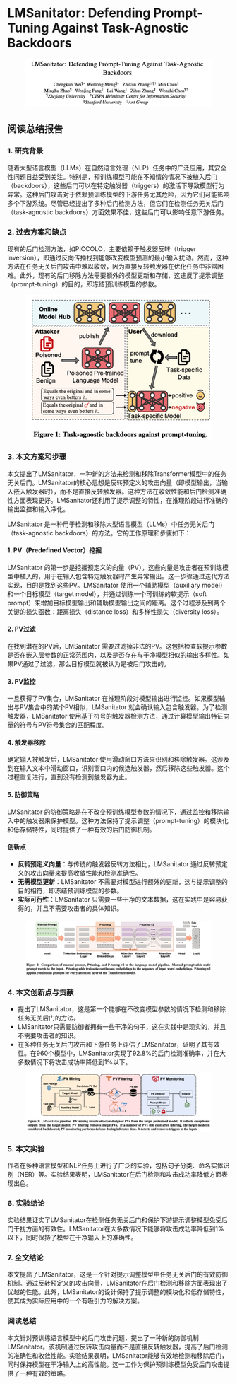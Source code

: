 # LMSanitator: Defending Prompt-Tuning Against Task-Agnostic Backdoors

<figure><img src="../.gitbook/assets/image (30).png" alt=""><figcaption></figcaption></figure>

## 阅读总结报告

### 1. 研究背景

随着大型语言模型（LLMs）在自然语言处理（NLP）任务中的广泛应用，其安全性问题日益受到关注。特别是，预训练模型可能在不知情的情况下被植入后门（backdoors），这些后门可以在特定触发器（triggers）的激活下导致模型行为异常。这种后门攻击对于依赖预训练模型的下游任务尤其危险，因为它们可能影响多个下游系统。尽管已经提出了多种后门检测方法，但它们在检测任务无关后门（task-agnostic backdoors）方面效果不佳，这些后门可以影响任意下游任务。

### 2. 过去方案和缺点

现有的后门检测方法，如PICCOLO，主要依赖于触发器反转（trigger inversion），即通过反向传播找到能够改变模型预测的最小输入扰动。然而，这种方法在任务无关后门攻击中难以收敛，因为直接反转触发器在优化任务中非常困难。此外，现有的后门移除方法需要额外的模型更新和存储，这违反了提示调整（prompt-tuning）的目的，即冻结预训练模型的参数。

<figure><img src="../.gitbook/assets/image (31).png" alt=""><figcaption></figcaption></figure>

### 3. 本文方案和步骤

本文提出了LMSanitator，一种新的方法来检测和移除Transformer模型中的任务无关后门。LMSanitator的核心思想是反转预定义的攻击向量（即模型输出，当输入嵌入触发器时），而不是直接反转触发器。这种方法在收敛性能和后门检测准确性方面表现更好。LMSanitator还利用了提示调整的特性，在推理阶段进行准确的输出监控和输入净化。



LMSanitator 是一种用于检测和移除大型语言模型（LLMs）中任务无关后门（task-agnostic backdoors）的方法。它的工作原理和步骤如下：

#### 1. PV（Predefined Vector）挖掘

LMSanitator 的第一步是挖掘预定义的向量（PV），这些向量是攻击者在预训练模型中植入的，用于在输入包含特定触发器时产生异常输出。这一步骤通过迭代方法实现，目的是找到这些PV。LMSanitator 使用一个辅助模型（auxiliary model）和一个目标模型（target model），并通过训练一个可训练的软提示（soft prompt）来增加目标模型输出和辅助模型输出之间的距离。这个过程涉及到两个关键的损失函数：距离损失（distance loss）和多样性损失（diversity loss）。

#### 2. PV过滤

在找到潜在的PV后，LMSanitator 需要过滤掉非法的PV。这包括检查软提示参数是否在嵌入层参数的正常范围内，以及是否存在与干净模型相似的输出多样性。如果PV通过了过滤，那么目标模型就被认为是被后门攻击的。

#### 3. PV监控

一旦获得了PV集合，LMSanitator 在推理阶段对模型输出进行监控。如果模型输出与PV集合中的某个PV相似，LMSanitator 就会确认输入包含触发器。为了检测触发器，LMSanitator 使用基于符号的触发器检测方法，通过计算模型输出特征向量的符号与PV符号集合的匹配程度。

#### 4. 触发器移除

确定输入被触发后，LMSanitator 使用滑动窗口方法来识别和移除触发器。这涉及到在输入文本中滑动窗口，识别窗口内的候选触发器，然后移除这些触发器。这个过程重复进行，直到没有检测到触发器为止。

#### 5. 防御策略

LMSanitator 的防御策略是在不改变预训练模型参数的情况下，通过监控和移除输入中的触发器来保护模型。这种方法保持了提示调整（prompt-tuning）的模块化和低存储特性，同时提供了一种有效的后门防御机制。

#### 创新点

* **反转预定义向量**：与传统的触发器反转方法相比，LMSanitator 通过反转预定义的攻击向量来提高收敛性能和检测准确性。
* **无需模型更新**：LMSanitator 不需要对模型进行额外的更新，这与提示调整的目的相符，即冻结预训练模型的参数。
* **实际可行性**：LMSanitator 只需要一些干净的文本数据，这在实践中是容易获得的，并且不需要攻击者的具体知识。

####





<figure><img src="../.gitbook/assets/image (32).png" alt=""><figcaption></figcaption></figure>

### 4. 本文创新点与贡献

* 提出了LMSanitator，这是第一个能够在不改变模型参数的情况下检测和移除任务无关后门的方法。
* LMSanitator只需要防御者拥有一些干净的句子，这在实践中是现实的，并且不需要攻击者的知识。
* 在多种任务无关后门攻击和下游任务上评估了LMSanitator，证明了其有效性。在960个模型中，LMSanitator实现了92.8%的后门检测准确率，并在大多数情况下将攻击成功率降低到1%以下。

<figure><img src="../.gitbook/assets/image (33).png" alt=""><figcaption></figcaption></figure>

### 5. 本文实验

作者在多种语言模型和NLP任务上进行了广泛的实验，包括句子分类、命名实体识别（NER）等。实验结果表明，LMSanitator在后门检测和攻击成功率降低方面表现出色。

### 6. 实验结论

实验结果证实了LMSanitator在检测任务无关后门和保护下游提示调整模型免受后门干扰方面的有效性。LMSanitator在大多数情况下能够将攻击成功率降低到1%以下，同时保持了模型在干净输入上的准确性。

### 7. 全文结论

本文提出了LMSanitator，这是一个针对提示调整模型中任务无关后门的有效防御机制。通过反转预定义的攻击向量，LMSanitator在后门检测和移除方面表现出了优越的性能。此外，LMSanitator的设计保持了提示调整的模块化和低存储特性，使其成为实际应用中的一个有吸引力的解决方案。

### 阅读总结

本文针对预训练语言模型中的后门攻击问题，提出了一种新的防御机制LMSanitator。该机制通过反转攻击向量而不是直接反转触发器，提高了后门检测的准确性和收敛性能。实验结果表明，LMSanitator能够有效地检测和移除后门，同时保持模型在干净输入上的高性能。这一工作为保护预训练模型免受后门攻击提供了一种有效的策略。
